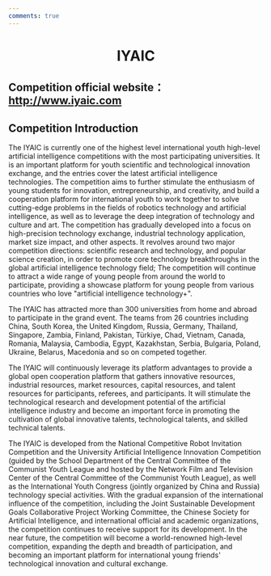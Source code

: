 ```yaml
---
comments: true
---
```


# <center>IYAIC</center>  

## Competition official website：<http://www.iyaic.com>

## Competition Introduction

The IYAIC is currently one of the highest level international youth high-level artificial intelligence competitions with the most participating universities. It is an important platform for youth scientific and technological innovation exchange, and the entries cover the latest artificial intelligence technologies. The competition aims to further stimulate the enthusiasm of young students for innovation, entrepreneurship, and creativity, and build a cooperation platform for international youth to work together to solve cutting-edge problems in the fields of robotics technology and artificial intelligence, as well as to leverage the deep integration of technology and culture and art. The competition has gradually developed into a focus on high-precision technology exchange, industrial technology application, market size impact, and other aspects. It revolves around two major competition directions: scientific research and technology, and popular science creation, in order to promote core technology breakthroughs in the global artificial intelligence technology field; The competition will continue to attract a wide range of young people from around the world to participate, providing a showcase platform for young people from various countries who love "artificial intelligence technology+".

The IYAIC has attracted more than 300 universities from home and abroad to participate in the grand event. The teams from 26 countries including China, South Korea, the United Kingdom, Russia, Germany, Thailand, Singapore, Zambia, Finland, Pakistan, Türkiye, Chad, Vietnam, Canada, Romania, Malaysia, Cambodia, Egypt, Kazakhstan, Serbia, Bulgaria, Poland, Ukraine, Belarus, Macedonia and so on competed together.

The IYAIC will continuously leverage its platform advantages to provide a global open cooperation platform that gathers innovative resources, industrial resources, market resources, capital resources, and talent resources for participants, referees, and participants. It will stimulate the technological research and development potential of the artificial intelligence industry and become an important force in promoting the cultivation of global innovative talents, technological talents, and skilled technical talents.

The IYAIC is developed from the National Competitive Robot Invitation Competition and the University Artificial Intelligence Innovation Competition (guided by the School Department of the Central Committee of the Communist Youth League and hosted by the Network Film and Television Center of the Central Committee of the Communist Youth League), as well as the International Youth Congress (jointly organized by China and Russia) technology special activities. With the gradual expansion of the international influence of the competition, including the Joint Sustainable Development Goals Collaborative Project Working Committee, the Chinese Society for Artificial Intelligence, and international official and academic organizations, the competition continues to receive support for its development. In the near future, the competition will become a world-renowned high-level competition, expanding the depth and breadth of participation, and becoming an important platform for international young friends' technological innovation and cultural exchange.
